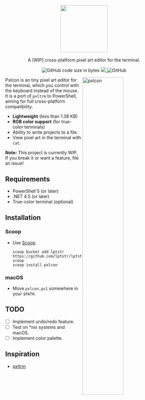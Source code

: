 <h3 align="center"><img src="https://lptstr.github.io/lptstr-images/proj/pxlcon/logo.png" height="150px"></h3>
<p align="center">A [WIP] cross-platform pixel art editor for the terminal.</p>

<p align="center">
    <img alt="GitHub code size in bytes" src="https://img.shields.io/github/languages/code-size/lptstr/pxlcon.svg">
    <a href="https://www.codacy.com/app/lptstr/pxlcon?utm_source=github.com&amp;utm_medium=referral&amp;utm_content=lptstr/pxlcon&amp;utm_campaign=Badge_Grade">
        <img src="https://api.codacy.com/project/badge/Grade/1bd99c5bb57b4e86867579ccb9c72eed"/>
    </a>
    <img alt="GitHub" src="https://img.shields.io/github/license/lptstr/pxlcon.svg">
</p>

<img src="https://lptstr.github.io/lptstr-images/screenshots/projects/pxlcon/screenshot.png" alt="pxlcon" align="right"
width="51%">

Pxlcon is an tiny pixel art editor for the terminal, which you control with the keyboard instead of the mouse. It is a port of `pxltrm` to PowerShell, aiming for full cross-platform compatibility.

- **Lightweight** (less than 1.38 KB)
- **RGB color support** (for true-color terminals)
- Ability to write projects to a file.
- View pixel art in the terminal with `cat`.

**Note:** This project is currently WIP. If you break it or want a feature, file an issue!


## Requirements

- PowerShell 5 (or later)
- .NET 4.5 (or later)
- True-color terminal (optional)


## Installation
### Scoop
- Use [Scoop](https://scoop.sh).
    ```
    scoop bucket add lptstr https://github.com/lptstr/lptstr-scoop
    scoop install pxlcon
    ```

### macOS
- Move `pxlcon.ps1` somewhere in your `$PATH`.


## TODO

- [ ] Implement undo/redo feature.
- [ ] Test on *nix systems and macOS.
- [ ] Implement color palette.

## Inspiration
- [pxltrm](https://github.com/dylanaraps/pxltrm)

